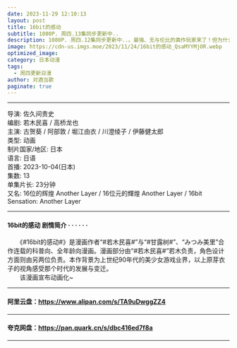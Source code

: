 ```yaml
---
date: 2023-11-29 12:10:13
layout: post
title: 16bit的感动
subtitle: 1080P. 周四.13集同步更新中..
description: 1080P. 周四.12集同步更新中..。最强、无与伦比的粪作玩家来了！但为什么要头戴鸟面赤果上身？对兴趣认真有错吗？玩什么都能够”乐在其中”才是最强的！阳务乐郎是一个超爱玩”粪作”的粪作玩家，玩家名称名为桑乐...
image: https://cdn-us.imgs.moe/2023/11/24/16bit的感动_QsaMYYMjOR.webp
optimized_image: 
category: 日本动漫
tags:
  - 周四更新日漫
author: 对酒当歌
paginate: true
---
```


---

导演: 佐久间贵史  
编剧: 若木民喜 / 高桥龙也  
主演: 古贺葵 / 阿部敦 / 堀江由衣 / 川澄绫子 / 伊藤健太郎  
类型: 动画  
制片国家/地区: 日本  
语言: 日语  
首播: 2023-10-04(日本)  
集数: 13  
单集片长: 23分钟  
又名: 16位的辉煌 Another Layer / 16位元的輝煌 Another Layer / 16bit Sensation: Another Layer  

---

#### 16bit的感动 剧情简介 · · · · · ·

　　《#16bit的感动#》是漫画作者“#若木民喜#”与“#甘露树#”、“みつみ美里”合作连载的科普向、全年龄向漫画。漫画部分由“#若木民喜#”若木负责，角色设计方面则由另两位负责。本作背景为上世纪90年代的美少女游戏业界，以上原芽衣子的视角感受那个时代的发展与变迁。  
　　该漫画宣布动画化~  

---

#### 阿里云盘：<https://www.alipan.com/s/TA9uDwggZZ4>

---

#### 夸克网盘：<https://pan.quark.cn/s/dbc416ed7f8a>

---
